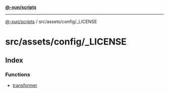 [**@-xun/scripts**](../../../../README.md)

***

[@-xun/scripts](../../../../README.md) / src/assets/config/\_LICENSE

# src/assets/config/\_LICENSE

## Index

### Functions

- [transformer](functions/transformer.md)
